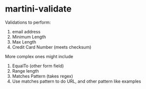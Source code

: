 martini-validate
================

Validations to perform:

1.  email address
2.  Minimum Length
3.  Max Length
4.  Credit Card Number (meets checksum)

More complex ones might include

1.  EqualTo (other form field)
2.  Range length
3.  Matches Pattern (takes regex)
4.  Use matches pattern to do URL, and other pattern like examples

